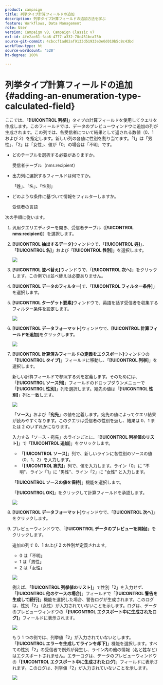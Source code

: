 ```yaml
---
product: campaign
title: 列挙タイプ計算フィールドの追加
description: 列挙タイプ計算フィールドの追加方法を学ぶ
feature: Workflows, Data Management
role: User
version: Campaign v8, Campaign Classic v7
exl-id: 4fe2ae81-faa6-4777-a332-70c451bca75b
source-git-commit: 4cbccf1ad02af9133d51933e3e0d010b5c8c43bd
workflow-type: ht
source-wordcount: '520'
ht-degree: 100%

---
```


# 列挙タイプ計算フィールドの追加 {#adding-an-enumeration-type-calculated-field}

ここでは、「**[!UICONTROL 列挙]**」タイプの計算フィールドを使用してクエリを作成します。このフィールドでは、データのプレビューウィンドウに追加の列が生成されます。この列では、各受信者について結果として返される数値（0、1 および 2）を指定します。新しい列の各値に性別を割り当てます。「1」は「男性」、「2」は「女性」、値が「0」の場合は「不明」です。

* どのテーブルを選択する必要がありますか。

  受信者テーブル（nms:recipient）

* 出力列に選択するフィールドは何ですか。

  「姓」、「名」、「性別」

* どのような条件に基づいて情報をフィルターしますか。

  受信者の言語

次の手順に従います。

1. 汎用クエリエディターを開き、受信者テーブル（**[!UICONTROL nms:recipient]**）を選択します。
1. **[!UICONTROL 抽出するデータ]**&#x200B;ウィンドウで、「**[!UICONTROL 姓]**」、「**[!UICONTROL 名]**」および「**[!UICONTROL 性別]**」を選択します。

   ![](assets/query_editor_nveau_73.png)

1. **[!UICONTROL 並べ替え]**&#x200B;ウィンドウで、「**[!UICONTROL 次へ]**」をクリックします。この例では並べ替えは必要ありません。
1. **[!UICONTROL データのフィルター]**&#x200B;で、「**[!UICONTROL フィルター条件]**」を選択します。
1. **[!UICONTROL ターゲット要素]**&#x200B;ウィンドウで、英語を話す受信者を収集するフィルター条件を設定します。

   ![](assets/query_editor_nveau_74.png)

1. **[!UICONTROL データフォーマット]**&#x200B;ウィンドウで、**[!UICONTROL 計算フィールドを追加]**&#x200B;をクリックします。

   ![](assets/query_editor_nveau_75.png)

1. **[!UICONTROL 計算済みフィールドの定義をエクスポート]**&#x200B;ウィンドウの「**[!UICONTROL タイプ]**」フィールドに移動し、「**[!UICONTROL 列挙]**」を選択します。

   新しい計算フィールドで参照する列を定義します。そのためには、「**[!UICONTROL ソース列]**」フィールドのドロップダウンメニューで「**[!UICONTROL 性別]**」列を選択します。宛先の値は「**[!UICONTROL 性別]**」列と一致します。

   ![](assets/query_editor_nveau_76.png)

   「**ソース**」および「**宛先**」の値を定義します。宛先の値によってクエリ結果が読みやすくなります。このクエリは受信者の性別を返し、結果は 0、1 または 2 のいずれかになります。

   入力する「ソース - 宛先」のラインごとに、「**[!UICONTROL 列挙値のリスト]**」で「**[!UICONTROL 追加]**」をクリックします。

   * 「**[!UICONTROL ソース]**」列で、新しいラインに各性別のソースの値（0、1、2）を入力します。
   * 「**[!UICONTROL 宛先]**」列で、値を入力します。ライン「0」に &quot;不明&quot;、ライン「1」に &quot;男性&quot;、ライン「2」に &quot;女性&quot; と入力します。

   「**[!UICONTROL ソースの値を保持]**」機能を選択します。

   「**[!UICONTROL OK]**」をクリックして計算フィールドを承認します。

   ![](assets/query_editor_nveau_77.png)

1. **[!UICONTROL データフォーマット]**&#x200B;ウィンドウで、「**[!UICONTROL 次へ]**」をクリックします。
1. プレビューウィンドウで、「**[!UICONTROL データのプレビューを開始]**」をクリックします。

   追加の列で 0、1 および 2 の性別が定義されます。

   * 0 は「不明」
   * 1 は「男性」
   * 2 は「女性」

   ![](assets/query_editor_nveau_78.png)

   例えば、「**[!UICONTROL 列挙値のリスト]**」で性別「2」を入力せず、「**[!UICONTROL 他のケースの場合]**」フィールドで「**[!UICONTROL 警告を生成して続行]**」機能を選択した場合、警告ログが生成されます。このログは、性別「2」（女性）が入力されていないことを示します。ログは、データのプレビューウィンドウの「**[!UICONTROL エクスポート中に生成されたログ]**」フィールドに表示されます。

   ![](assets/query_editor_nveau_79.png)

   もう 1 つの例では、列挙値「2」が入力されていないとします。「**[!UICONTROL エラーを生成してラインを却下]**」機能を選択します。すべての性別「2」の受信者で例外が発生し、ライン内の他の情報（名と姓など）はエクスポートされません。エラーログは、データのプレビューウィンドウの「**[!UICONTROL エクスポート中に生成されたログ]**」フィールドに表示されます。このログは、列挙値「2」が入力されていないことを示します。

   ![](assets/query_editor_nveau_80.png)
